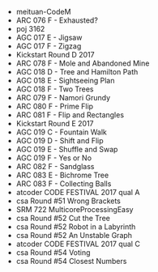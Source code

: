 * meituan-CodeM
* ARC 076 F - Exhausted?
* poj 3162
* AGC 017 E - Jigsaw
* AGC 017 F - Zigzag
* Kickstart Round D 2017
* ARC 078 F - Mole and Abandoned Mine
* AGC 018 D - Tree and Hamilton Path
* AGC 018 E - Sightseeing Plan
* AGC 018 F - Two Trees
* ARC 079 F - Namori Grundy
* ARC 080 F - Prime Flip
* ARC 081 F - Flip and Rectangles
* Kickstart Round E 2017
* AGC 019 C - Fountain Walk
* AGC 019 D - Shift and Flip
* AGC 019 E - Shuffle and Swap
* AGC 019 F - Yes or No
* ARC 082 F - Sandglass
* ARC 083 E - Bichrome Tree
* ARC 083 F - Collecting Balls
* atcoder CODE FESTIVAL 2017 qual A
* csa Round #51 Wrong Brackets
* SRM 722 MulticoreProcessingEasy
* csa Round #52 Cut the Tree
* csa Round #52 Robot in a Labyrinth
* csa Round #52 An Unstable Graph
* atcoder CODE FESTIVAL 2017 qual C
* csa Round #54 Voting
* csa Round #54 Closest Numbers
